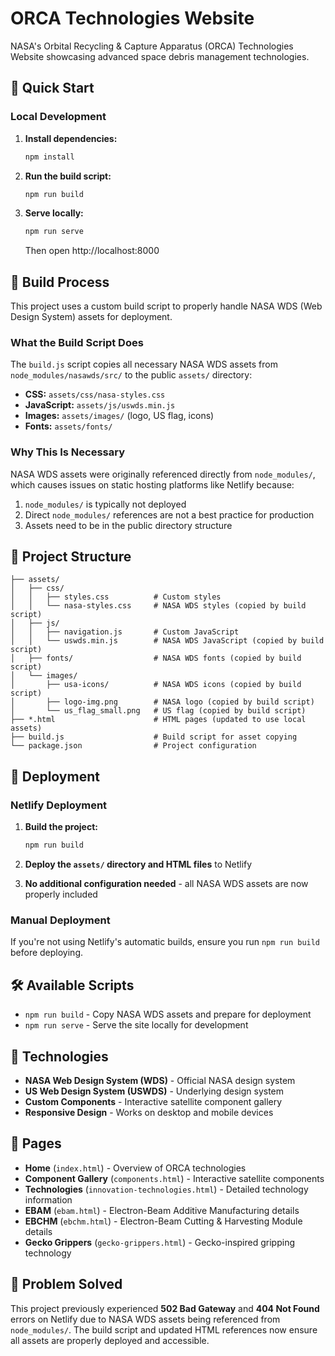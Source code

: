 # ORCA Technologies Website

NASA's Orbital Recycling & Capture Apparatus (ORCA) Technologies Website showcasing advanced space debris management technologies.

## 🚀 Quick Start

### Local Development

1. **Install dependencies:**
   ```bash
   npm install
   ```

2. **Run the build script:**
   ```bash
   npm run build
   ```

3. **Serve locally:**
   ```bash
   npm run serve
   ```
   Then open http://localhost:8000

## 🔧 Build Process

This project uses a custom build script to properly handle NASA WDS (Web Design System) assets for deployment.

### What the Build Script Does

The `build.js` script copies all necessary NASA WDS assets from `node_modules/nasawds/src/` to the public `assets/` directory:

- **CSS:** `assets/css/nasa-styles.css`
- **JavaScript:** `assets/js/uswds.min.js`
- **Images:** `assets/images/` (logo, US flag, icons)
- **Fonts:** `assets/fonts/`

### Why This Is Necessary

NASA WDS assets were originally referenced directly from `node_modules/`, which causes issues on static hosting platforms like Netlify because:

1. `node_modules/` is typically not deployed
2. Direct `node_modules/` references are not a best practice for production
3. Assets need to be in the public directory structure

## 📁 Project Structure

```
├── assets/
│   ├── css/
│   │   ├── styles.css          # Custom styles
│   │   └── nasa-styles.css     # NASA WDS styles (copied by build script)
│   ├── js/
│   │   ├── navigation.js       # Custom JavaScript
│   │   └── uswds.min.js        # NASA WDS JavaScript (copied by build script)
│   ├── fonts/                  # NASA WDS fonts (copied by build script)
│   └── images/
│       ├── usa-icons/          # NASA WDS icons (copied by build script)
│       ├── logo-img.png        # NASA logo (copied by build script)
│       └── us_flag_small.png   # US flag (copied by build script)
├── *.html                      # HTML pages (updated to use local assets)
├── build.js                    # Build script for asset copying
└── package.json                # Project configuration
```

## 🚀 Deployment

### Netlify Deployment

1. **Build the project:**
   ```bash
   npm run build
   ```

2. **Deploy the `assets/` directory and HTML files** to Netlify

3. **No additional configuration needed** - all NASA WDS assets are now properly included

### Manual Deployment

If you're not using Netlify's automatic builds, ensure you run `npm run build` before deploying.

## 🛠️ Available Scripts

- `npm run build` - Copy NASA WDS assets and prepare for deployment
- `npm run serve` - Serve the site locally for development

## 🔗 Technologies

- **NASA Web Design System (WDS)** - Official NASA design system
- **US Web Design System (USWDS)** - Underlying design system
- **Custom Components** - Interactive satellite component gallery
- **Responsive Design** - Works on desktop and mobile devices

## 📝 Pages

- **Home** (`index.html`) - Overview of ORCA technologies
- **Component Gallery** (`components.html`) - Interactive satellite components
- **Technologies** (`innovation-technologies.html`) - Detailed technology information
- **EBAM** (`ebam.html`) - Electron-Beam Additive Manufacturing details
- **EBCHM** (`ebchm.html`) - Electron-Beam Cutting & Harvesting Module details
- **Gecko Grippers** (`gecko-grippers.html`) - Gecko-inspired gripping technology

## 🎯 Problem Solved

This project previously experienced **502 Bad Gateway** and **404 Not Found** errors on Netlify due to NASA WDS assets being referenced from `node_modules/`. The build script and updated HTML references now ensure all assets are properly deployed and accessible.
